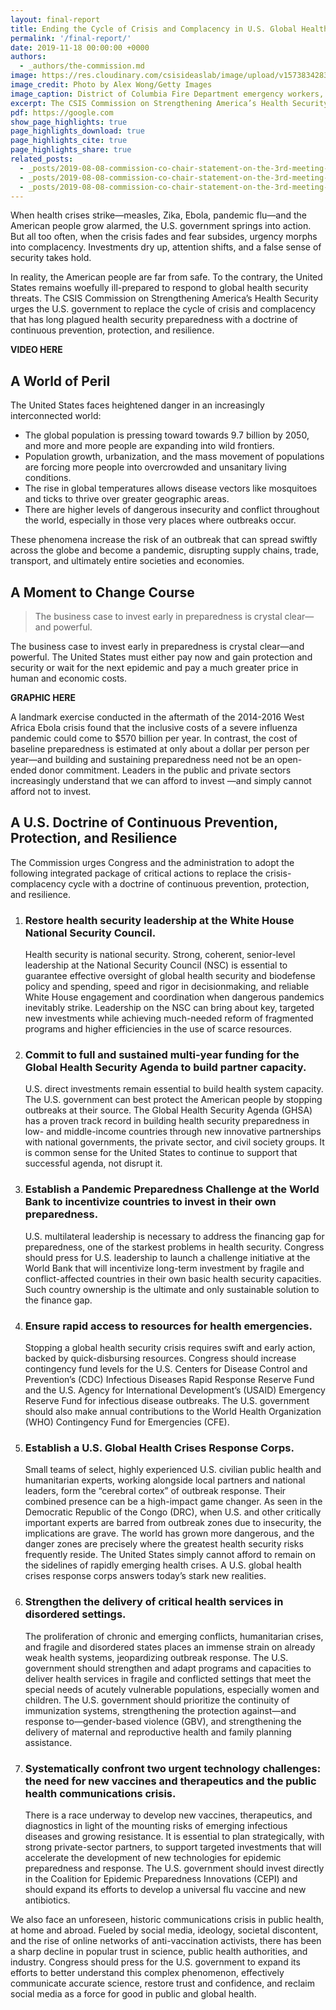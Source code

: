 ```yaml
---
layout: final-report
title: Ending the Cycle of Crisis and Complacency in U.S. Global Health Security
permalink: '/final-report/'
date: 2019-11-18 00:00:00 +0000
authors:
  - _authors/the-commission.md
image: https://res.cloudinary.com/csisideaslab/image/upload/v1573834283/health-commission/washington-dc-emergency-workers_eipc0u.jpg
image_credit: Photo by Alex Wong/Getty Images
image_caption: District of Columbia Fire Department emergency workers, dressed in hazardous materials suits, walk out of the main chamber of the Lincoln Memorial after suspicious liquids and an envelope were discovered November 27, 2006 in Washington, DC.
excerpt: The CSIS Commission on Strengthening America’s Health Security urges the U.S. government to replace the cycle of crisis and complacency that has long plagued health security preparedness with a doctrine of continuous prevention, protection, and resilience.
pdf: https://google.com
show_page_highlights: true
page_highlights_download: true
page_highlights_cite: true
page_highlights_share: true
related_posts:
  - _posts/2019-08-08-commission-co-chair-statement-on-the-3rd-meeting-of-commission-members.md
  - _posts/2019-08-08-commission-co-chair-statement-on-the-3rd-meeting-of-commission-members.md
  - _posts/2019-08-08-commission-co-chair-statement-on-the-3rd-meeting-of-commission-members.md
---
```


When health crises strike—measles, Zika, Ebola, pandemic flu—and the American people grow alarmed, the U.S. government springs into action. But all too often, when the crisis fades and fear subsides, urgency morphs into complacency. Investments dry up, attention shifts, and a false sense of security takes hold.

In reality, the American people are far from safe. To the contrary, the United States remains woefully ill-prepared to respond to global health security threats.
The CSIS Commission on Strengthening America’s Health Security urges the U.S. government to replace the cycle of crisis and complacency that has long plagued health security preparedness with a doctrine of continuous prevention, protection, and resilience.

**VIDEO HERE**

## A World of Peril

The United States faces heightened danger in an increasingly interconnected world:

* The global population is pressing toward towards 9.7 billion by 2050, and more and more people are expanding into wild frontiers.
* Population growth, urbanization, and the mass movement of populations are forcing more people into overcrowded and unsanitary living conditions.
* The rise in global temperatures allows disease vectors like mosquitoes and ticks to thrive over greater geographic areas.
* There are higher levels of dangerous insecurity and conflict throughout the world, especially in those very places where outbreaks occur.

These phenomena increase the risk of an outbreak that can spread swiftly across the globe and become a pandemic, disrupting supply chains, trade, transport, and ultimately entire societies and economies.

## A Moment to Change Course

> The business case to invest early in preparedness is crystal clear—and powerful.

The <span class="final-report__quoted">business case</span> to invest early in preparedness is crystal clear—and powerful. The United States must either pay now and gain protection and security or wait for the next epidemic and pay a much greater price in human and economic costs.

**GRAPHIC HERE**

A landmark exercise conducted in the aftermath of the 2014-2016 West Africa Ebola crisis found that the inclusive costs of a severe influenza pandemic could come to $570 billion per year. In contrast, the cost of baseline preparedness is estimated at only about a dollar per person per year—and building and sustaining preparedness need not be an open-ended donor commitment. Leaders in the public and private sectors increasingly understand that we can afford to invest —and simply cannot afford not to invest.

## A U.S. Doctrine of Continuous Prevention, Protection, and Resilience

The Commission urges Congress and the administration to adopt the following integrated package of critical actions to replace the crisis-complacency cycle with a doctrine of continuous prevention, protection, and resilience.

<ol class="final-report__recommendations">
  <li>
    <h3>Restore health security leadership at the White House National Security Council.</h3>
    <p>Health security is national security. Strong, coherent, senior-level leadership at the National Security Council (NSC) is essential to guarantee effective oversight of global health security and biodefense policy and spending, speed and rigor in decisionmaking, and reliable White House engagement and coordination when dangerous pandemics inevitably strike. Leadership on the NSC can bring about key, targeted new investments while achieving much-needed reform of fragmented programs and higher efficiencies in the use of scarce resources.</p>
  </li>
  <li>
    <h3>Commit to full and sustained multi-year funding for the Global Health Security Agenda to build partner capacity.</h3>
    <p>U.S. direct investments remain essential to build health system capacity. The U.S. government can best protect the American people by stopping outbreaks at their source. The Global Health Security Agenda (GHSA) has a proven track record in building health security preparedness in low- and middle-income countries through new innovative partnerships with national governments, the private sector, and civil society groups. It is common sense for the United States to continue to support that successful agenda, not disrupt it.</p>
  </li>
  <li>
    <h3>Establish a Pandemic Preparedness Challenge at the World Bank to incentivize countries to invest in their own preparedness.</h3>
    <p>U.S. multilateral leadership is necessary to address the financing gap for preparedness, one of the starkest problems in health security. Congress should press for U.S. leadership to launch a challenge initiative at the World Bank that will incentivize long-term investment by fragile and conflict-affected countries in their own basic health security capacities. Such country ownership is the ultimate and only sustainable solution to the finance gap.</p>
  </li>
  <li>
    <h3>Ensure rapid access to resources for health emergencies.</h3> 
    <p>Stopping a global health security crisis requires swift and early action, backed by quick-disbursing resources. Congress should increase contingency fund levels for the U.S. Centers for Disease Control and Prevention’s (CDC) Infectious Diseases Rapid Response Reserve Fund and the U.S. Agency for International Development’s (USAID) Emergency Reserve Fund for infectious disease outbreaks. The U.S. government should also make annual contributions to the World Health Organization (WHO) Contingency Fund for Emergencies (CFE).</p>
  </li>
  <li>
    <h3>Establish a U.S. Global Health Crises Response Corps.</h3>
    <p>Small teams of select, highly experienced U.S. civilian public health and humanitarian experts, working alongside local partners and national leaders, form the “cerebral cortex” of outbreak response. Their combined presence can be a high-impact game changer. As seen in the Democratic Republic of the Congo (DRC), when U.S. and other critically important experts are barred from outbreak zones due to insecurity, the implications are grave. The world has grown more dangerous, and the danger zones are precisely where the greatest health security risks frequently reside. The United States simply cannot afford to remain on the sidelines of rapidly emerging health crises. A U.S. global health crises response corps answers today’s stark new realities.</p>
  </li><li>
    <h3>Strengthen the delivery of critical health services in disordered settings.</h3>
    <p>The proliferation of chronic and emerging conflicts, humanitarian crises, and fragile and disordered states places an immense strain on already weak health systems, jeopardizing outbreak response. The U.S. government should strengthen and adapt programs and capacities to deliver health services in fragile and conflicted settings that meet the special needs of acutely vulnerable populations, especially women and children. The U.S. government should prioritize the continuity of immunization systems, strengthening the protection against—and response to—gender-based violence (GBV), and strengthening the delivery of maternal and reproductive health and family planning assistance.</p>
  </li>
  <li>
    <h3>Systematically confront two urgent technology challenges: the need for new vaccines and therapeutics and the public health communications crisis.</h3>
    <p>There is a race underway to develop new vaccines, therapeutics, and diagnostics in light of the mounting risks of emerging infectious diseases and growing resistance. It is essential to plan strategically, with strong private-sector partners, to support targeted investments that will accelerate the development of new technologies for epidemic preparedness and response. The U.S. government should invest directly in the Coalition for Epidemic Preparedness Innovations (CEPI) and should expand its efforts to develop a universal flu vaccine and new antibiotics.</p>
  </li>
</ol>

<!-- end of the list -->

We also face an unforeseen, historic communications crisis in public health, at home and abroad. Fueled by social media, ideology, societal discontent, and the rise of online networks of anti-vaccination activists, there has been a sharp decline in popular trust in science, public health authorities, and industry. Congress should press for the U.S. government to expand its efforts to better understand this complex phenomenon, effectively communicate accurate science, restore trust and confidence, and reclaim social media as a force for good in public and global health.
